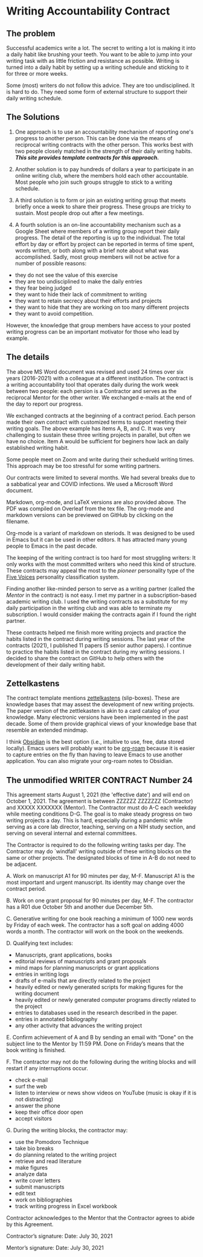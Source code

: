 # Writing Accountability Contract

## The problem

Successful academics write a lot.
The secret to writing a lot is making it into a daily habit like brushing your teeth.
You want to be able to jump into your writing task with as little friction and resistance as possible.
Writing is turned into a daily habit by setting up a writing schedule and sticking to it for three or more weeks.

Some (most) writers do not follow this advice.
They are too undisciplined.
It is hard to do.
They need some form of external structure to support their daily writing schedule.

## The Solutions

1. One approach is to use an accountability mechanism of reporting one's progress to another person. 
This can be done via the means of reciprocal writing contracts with the other person.
This works best with two people closely matched in the strength of their daily writing habits. ***This site provides template contracts for this  approach.***

2. Another solution is to pay hundreds of dollars a year to participate in an online writing club, where the members hold each other accountable.
Most people who join such groups struggle to stick to a writing schedule.

3. A third solution is to form or join an existing writing group that meets briefly once a week to share their progress.
These groups are tricky to sustain.
Most people drop out after a few meetings.

4. A fourth solution is an on-line accountability mechanism such as a Google Sheet where members of a writing group report their daily progress.
The detail of the reporting is up to the individual.
The total effort by day or effort by project can be reported in terms of time spent, words written, or both along with a brief note about what was accomplished.
Sadly, most group members will not be active for a number of possible reasons:

- they do not see the value of this exercise
- they are too undisciplined to make the daily entries
- they fear being judged
- they want to hide their lack of commitment to writing
- they want to retain secrecy about their efforts and projects
- they want to hide that they are working on too many different projects
- they want to avoid competition.

However, the knowledge that group members have access to your posted writing progress can be an important motivator for those who lead by example.



## The details

The above MS Word document was revised and used 24 times over six years (2016-2021) with a colleague at a different institution.
The contract is a writing accountability tool that operates daily during the work week between two people: each persion is a Contractor and serves as the reciprocal Mentor for the other writer. 
We exchanged e-mails at the end of the day to report our progress.

We exchanged contracts at the beginning of a contract period.
Each person made their own contract with customized terms to support meeting their writing goals.
The above example has items A, B, and C. 
It was very challenging to sustain these three writing projects in parallel, but often we have no choice.
Item A would be sufficient for beginers how lack an daily established writing habit.

Some people meet on Zoom and write during their schedueld writing times.
This approach may be too stressful for some writing partners.

Our contracts were limited to several months.
We had several breaks due to a sabbatical year and COVID infections.
We used a Microsoft Word document.

Markdown, org-mode, and LaTeX versions are also provided above.
The PDF was compiled on Overleaf from the tex file.
The org-mode and markdown versions can be previewed on GitHub by clicking on the filename.

Org-mode is a variant of markdown on steriods.
It was designed to be used in Emacs but it can be used in other editors.
It has attracted many young people to Emacs in the past decade.

The keeping of the writing contract is too hard for most struggling writers: It only works with the most committed writers who need this kind of structure.
These contracts may appeal the most to the *pioneer* personality type of the [Five Voices](https://5voices.com/) personality classification system.

Finding another like-minded person to serve as a writing partner (called the *Mentor* in the contract) is not easy.
I met my partner in a subscription-based academic writing club.
I used the writing contracts as a substitute for my daily participation in the writing club and was able to terminate my subscription.
I would consider making the contracts again if I found the right partner.

These contracts helped me finish more writing projects and practice the habits listed in the contract during writing sessions.
The last year of the contracts (2021), I published 11 papers (5 senior author papers).
I continue to practice the habits listed in the contract during my writing sessions.
I decided to share the contract on GitHub to help others with the development of their daily writing habit.

## Zettelkastens

The contract template mentions [zettelkastens](https://zettelkasten.de/posts/overview/) (slip-boxes).
These are knowledge bases that may assest the development of new writing projects.
The paper version of the zettlekasten is akin to a card catalog of your knowledge.
Many electronic versions have been implemented in the past decade.
Some of them provide graphical views of your knowledge base that resemble an extended mindmap.

I think [Obsidian](https://help.obsidian.md/Obsidian/Index) is the best option (i.e., intuitive to use, free, data stored locally).
Emacs users will probably want to be [org-roam](https://www.orgroam.com/) because it is easier to capture entries on the fly than having to leave Emacs to use another application.
You can also migrate your org-roam notes to Obsidian.


## The unmodified WRITER CONTRACT Number 24

This agreement starts August 1, 2021 (the 'effective date') and will end on October 1, 2021. The agreement is between ZZZZZZ ZZZZZZZ (Contractor) and XXXXX XXXXXXX (Mentor). The Contractor must do A-C each weekday while meeting conditions D-G. The goal is to make steady progress on two writing projects a day. This is hard, especially during a pandemic while serving as a core lab director, teaching, serving on a NIH study section, and serving on several internal and external committees. 

The Contractor is required to do the following writing tasks per day. The Contractor may do `windfall' writing outside of these writing blocks on the same or other projects. The designated blocks of time in A-B do not need to be adjacent.

A. Work on manuscript A1 for 90 minutes per day, M-F. Manuscript A1 is the most important and urgent manuscript. Its identity may change over the contract period. 

B. Work on one grant proposal for 90 minutes per day, M-F. The contractor has a R01 due October 5th and another due December 5th.

C. Generative writing for one book reaching a minimum of 1000 new words by Friday of each week. The contractor has a soft goal on adding 4000 words a month. The contractor will work on the book on the weekends. 

D. Qualifying text includes:
- Manuscripts, grant applications, books
-	editorial reviews of manuscripts and grant proposals
-	mind maps for planning manuscripts or grant applications
-	entries in writing logs
-	drafts of e-mails that are directly related to the project
-	heavily edited or newly generated scripts for making figures for the writing document
-	heavily edited or newly generated computer programs directly related to the project
-	entries to databases used in the research described in the paper.
-	entries in annotated bibliography
-	any other activity that advances the writing project

E. Confirm achievement of A and B by sending an email with “Done" on the subject line to the Mentor by 11:59 PM. Done on Friday’s means that the book writing is finished.

F. The contractor may not do the following during the writing blocks and will restart if any interruptions occur.
-	check e-mail
-	surf the web
-	listen to interview or news show videos on YouTube (music is okay if it is not distracting)
-	answer the phone
-	keep their office door open
-	accept visitors

G. During the writing blocks, the contractor may:
-	use the Pomodoro Technique
-	take bio breaks
-	do planning related to the writing project
-	retrieve and read literature
-	make figures
-	analyze data
-	write cover letters
-	submit manuscripts
-	edit text
-	work on bibliographies
-	track writing progress in Excel workbook

Contractor acknowledges to the Mentor that the Contractor agrees to abide by this Agreement.

Contractor’s signature:		                                  Date: July 30, 2021

Mentor’s signature: 		                                    Date: July 30, 2021
